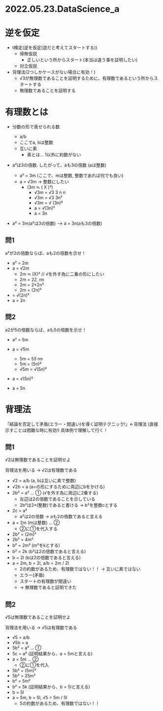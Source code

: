 # 2022.05.23.DataScience_a
# 逆を仮定
- t検定(逆を仮定(逆だと考えてスタートする))
  - 帰無仮説
    - 正しいという所からスタート(本当は違う事を証明したい)
  - 対立仮説
- 背理法(2つしかケースがない場合に有効！)
  - √3が無理数であることを証明するために、有理数であるという所からスタートする
  - 無理数であることを証明する

# 有理数とは
- 分数の形で表せられる数
  - a/b
  - ここでa, bは整数
  - 互いに素
    - 素とは... 1以外に約数がない

- a²は3の倍数. したがって、aも3の倍数 (aは整数)
  - a² = 3m (ここで、mは整数, 整数であれば何でも良い)
  - a = √3m -> 整数にしたい
    - (3m ≒ ( X )²)
      - √3m = √3 3 n n
      - √3m = √3 3n²
      - √3m = √ (3n)²
      - a = √(3n)²
      - a = 3n

- a² = 3m(a²は3の倍数) --> a = 3n(aも3の倍数)

## 問1
a²が2の倍数ならば、aも2の倍数を示せ！

- a² = 2m
- a = √2m
  - 2m ≒ (X)² // √を外す為に二乗の形にしたい
  - 2m = 2*2, n*n
  - 2m = 2*2n²
  - 2m = (2n)²
- = √(2n)²
- a = 2n

## 問2
a2が5の倍数ならば、aも5の倍数を示せ！

- a² = 5m
- a = √5m
  - 5m = 5*5 n*n
  - 5m = (5n)²
  - √5m = √(5n)²

- a = √(5n)²
- a = 5n

# 背理法
「結論を否定して矛盾(エラー・間違い)を導く証明テクニック!」←背理法
(直接示すことは困難な時に有効!)
具体例で理解して行く！

## 問1
√2は無理数であることを証明せよ

背理法を用いる -> √2は有理数である

- √2 = a/b (a, bは互いに素で整数)
- √2b = a (a=の形にするために両辺にbをかける)
- 2b² = a² ... ① (√を外す為に両辺に2乗する)
  - 左辺は2の倍数であることを示している
  - 2b²は2*(整数)であると書ける -> b²を整数cとする
- 2c = a²
  - a²は2の倍数 -> aも2の倍数であると言える
- a = 2m (mは整数) ... ②
  - ②に①を代入する
- 2b² = (2m)²
- 2b² = 4m²
- b² = 2m² (m²をkとする)
- b² = 2k (b²は2の倍数であると言える)
- b = 2l (bは2の倍数であると言える)
- a = 2m, b = 2l, a/b = 2m / 2l
  - 2の約数があるため、有理数ではない！！ -> 互いに素ではない
  - エラー(矛盾)
  - スタートの有理数が間違い
  - -> 無理数であると証明できた

## 問2
√5は無理数であることを証明せよ

背理法を用いる -> √5は有理数である

- √5 = a/b
- √5b = a
- 5b² = a² ... ①
- 5c = a² (証明結果から、a = 5mと言える)
- a = 5m ... ②
  - ②に①を代入
- 5b² = (5m)²
- 5b² = 25m²
- b² = 5m²
- b² = 5k (証明結果から、b = 5lと言える)
- b = 5l
- a = 5m, b = 5l, √5 = 5m / 5l
  - 5の約数があるため、有理数ではない！！
